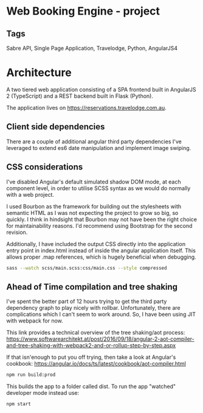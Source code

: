 Web Booking Engine - project
==================================================

Tags
----

Sabre API, Single Page Application, Travelodge, Python, AngularJS4

Architecture
============

A two tiered web application consisting of a SPA frontend built in AngularJS 2 (TypeScript) and a REST backend built in Flask (Python).

The application lives on https://reservations.travelodge.com.au.

Client side dependencies
------------------------
There are a couple of additional angular third party dependencies I've leveraged to extend es6 date manipulation and implement image swiping.

CSS considerations
------------------

I've disabled Angular's default simulated shadow DOM mode, at each component level, in order to utilise SCSS syntax as we would do normally with a web project.

I used Bourbon as the framework for building out the stylesheets with semantic HTML as I was not expecting the project to grow so big, so quickly. I think in hindsight that Bourbon may not have been the right choice for maintainability reasons. I'd recommend using Bootstrap for the second revision. 

Additionally, I have included the output CSS directly into the application entry point in index.html instead of inside the angular application itself. This allows proper .map references, which is hugely beneficial when debugging.  

```bash 
sass --watch scss/main.scss:css/main.css --style compressed
``` 

Ahead of Time compilation and tree shaking
------------------------------------------

I've spent the better part of 12 hours trying to get the third party dependency graph to play nicely with rollbar. Unfortunately, there are complications which I can't seem to work around. So, I have been using JIT with webpack for now.

This link provides a technical overview of the tree shaking/aot process: 
https://www.softwarearchitekt.at/post/2016/09/18/angular-2-aot-compiler-and-tree-shaking-with-webpack2-and-or-rollup-step-by-step.aspx

If that isn'enough to put you off trying, then take a look at Angular's cookbook: https://angular.io/docs/ts/latest/cookbook/aot-compiler.html

```bash
npm run build:prod
```
This builds the app to a folder called dist. To run the app "watched" developer mode instead use:

```bash
npm start
```
